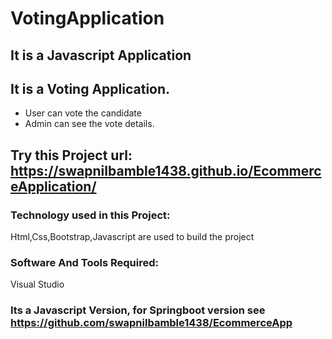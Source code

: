# VotingApplication

## It is a Javascript Application
## It is a Voting Application. 
- User can vote the candidate
- Admin can see the vote details.


## Try this Project url: https://swapnilbamble1438.github.io/EcommerceApplication/

### Technology used in this Project: 
Html,Css,Bootstrap,Javascript are used to build the project

### Software And Tools Required:
Visual Studio

### Its a Javascript Version, for Springboot version see https://github.com/swapnilbamble1438/EcommerceApp
